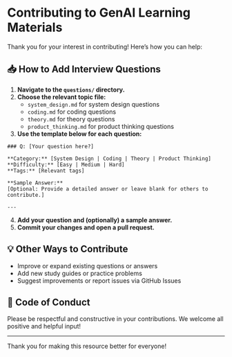 # Contributing to GenAI Learning Materials

Thank you for your interest in contributing! Here’s how you can help:

## 📥 How to Add Interview Questions

1. **Navigate to the `questions/` directory.**
2. **Choose the relevant topic file:**
   - `system_design.md` for system design questions
   - `coding.md` for coding questions
   - `theory.md` for theory questions
   - `product_thinking.md` for product thinking questions
3. **Use the template below for each question:**

```
### Q: [Your question here?]

**Category:** [System Design | Coding | Theory | Product Thinking]  
**Difficulty:** [Easy | Medium | Hard]  
**Tags:** [Relevant tags]

**Sample Answer:**
[Optional: Provide a detailed answer or leave blank for others to contribute.]

---
```

4. **Add your question and (optionally) a sample answer.**
5. **Commit your changes and open a pull request.**

## 💡 Other Ways to Contribute
- Improve or expand existing questions or answers
- Add new study guides or practice problems
- Suggest improvements or report issues via GitHub Issues

## 🤝 Code of Conduct
Please be respectful and constructive in your contributions. We welcome all positive and helpful input!

---

Thank you for making this resource better for everyone!
